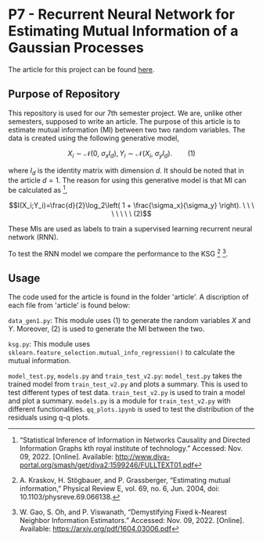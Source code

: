 # P7 - Recurrent Neural Network for Estimating Mutual Information of a Gaussian Processes
The article for this project can be found [here](Article_IEEE_P7.pdf).
## Purpose of Repository
This repository is used for our 7th semester project. We are, unlike other semesters, supposed to write an article. The purpose of this article is to estimate mutual information (MI) between two two random variables. The data is created using the following generative model,

$$ X_i\sim\mathcal{N}\left( 0,\ \sigma_xI_d \right), Y_i\sim\mathcal{N}\left( X_i,\ \sigma_yI_d \right). \ \ \ \ \ \ \ \ (1)$$

where $I_d$ is the identity matrix with dimension $d$. It should be noted that in the article $d=1$. The reason for using this generative model is that MI can be calculated as [^fn1],

$$I(X_i;Y_i)=\frac{d}{2}\log_2\left( 1 + \frac{\sigma_x}{\sigma_y} \right). \ \ \ \ \ \ \ \ (2)$$ 

These MIs are used as labels to train a supervised learning recurrent neural network (RNN). 

To test the RNN model we compare the performance to the KSG [^fn2] [^fn3].

## Usage
The code used for the article is found in the folder 'article'. A discription of each file from 'article' is found below:

`data_gen1.py`: This module uses (1) to generate the random variables $X$ and $Y$. Moreover, (2) is used to generate the MI between the two. 

`ksg.py`: This module uses `sklearn.feature_selection.mutual_info_regression()` to calculate the mutual information.

`model_test.py`, `models.py` and `train_test_v2.py`: `model_test.py` takes the trained model from `train_test_v2.py` and plots a summary. This is used to test different types of test data. `train_test_v2.py` is used to train a model and plot a summary. `models.py` is a module for `train_test_v2.py` with different functionalities. `qq_plots.ipynb` is used to test the distribution of the residuals using q-q plots. 



[^fn1]: “Statistical Inference of Information in Networks Causality and Directed Information Graphs kth royal institute of technology.” Accessed: Nov. 09, 2022. [Online]. Available: http://www.diva-portal.org/smash/get/diva2:1599246/FULLTEXT01.pdf
[^fn2]: A. Kraskov, H. Stögbauer, and P. Grassberger, “Estimating mutual information,” Physical Review E, vol. 69, no. 6, Jun. 2004, doi: 10.1103/physreve.69.066138.
[^fn3]: W. Gao, S. Oh, and P. Viswanath, “Demystifying Fixed k-Nearest Neighbor Information Estimators.” Accessed: Nov. 09, 2022. [Online]. Available: https://arxiv.org/pdf/1604.03006.pdf